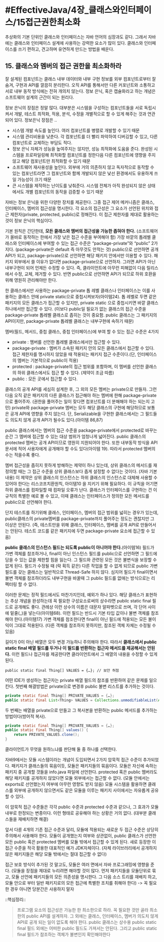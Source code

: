 # #EffectiveJava/4장_클래스와인터페이스/15접근권한최소화

추상화의 기본 단위인 클래스와 인터페이스는 자바 언어의 심장과도 같다. 그래서 자바에는 클래스와 인터페이스 설계에 사용하는 강력한 요소가 많이 있다. 클래스와 인터페이스를 쓰기 편하고, 견고하며 유연하게 만드는 방법을 배운다.


## 15. 클래스와 멤버의 접근 권한을 최소화하라

잘 설계된 컴포넌트는 클래스 내부 데이터와 내부 구현 정보를 외부 컴포넌트로부터 잘 숨겨, 구현과 API를 깔끔히 분리한다. 오직 API를 통해서만 다른 커포넌트와 소통하고 서로 내부 동작 방식에는 전혀 개의치 않는다. 정보 은닉, 혹은 캡슐화라고 하는 개념은 소프트웨어 설계의 근간이 되는 원리다.

정보 은닉의 장점은 정말 많다. 
대부분은 시스템을 구성하는 컴포넌트들을 서로 독립시켜서 개발, 테스트 최적화, 적용, 분석, 수정을 개별적으로 할 수 있게 해주는 것과 연관되어 있다. 정보은닉 장점은 ..

- 시스템 개발 속도를 높인다. 여러 컴포넌트를 병렬로 개발할 수 있기 때문
- 시스템 관리비용을 낮춘다. 각 컴포넌트를 더 빨리 파악하여 디버깅할 수 있고, 다른 컴포넌트로 교체하는 부담도 적다.
- 정보 은닉 자체가 성능을 높여주지는 않지만, 성능 최적화에 도움을 준다. 완성된 시스템을 프로파일링해 최적화할 컴포넌트를 정한다음 다른 컴포넌트에 영향을 주지 않고 해당 컴포넌트만 최적화할 수 있기 때문
- 소프트웨어 재사용성을 높인다. 외부에 거의 의존하지 않고 독자적으로 동작할 수 있는 컴포넌트라면 그 컴포넌트와 함께 개발되지 않은 낯선 환경에서도 유용하게 쓰일 가능성이 크기 때문
- 큰 시스템을 제작하는 난이도를 낮춰준다. 시스템 전체가 아직 완성되지 않은 상태에서도 개별 컴포넌트의 동작을 검증할 수 있기 때문


자바는 정보 은닉을 위한 다양한 장치를 제공한다. 그중 접근 제어 메커니즘은 클래스, 인터페이스, 멤버의 접근성을 명시한다. 각 요소의 접근성은 그 요소가 선언된 위치와 접근 제한자(private, protected, public)로 정해진다. 이 접근 제한자를 제대로 활용하는 것이 정보 은닉의 핵심이다.

기본 원칙은 간단한데, **모든 클래스와 멤버의 접근성을 가능한 좁혀야 한다.** (소프트웨어가 올바로 동작하는 한에서 가장 낮은 접근 수준을 부여해야 함)
가장 바깥의 톱레벨 클래스와 인터페이스에 부여할 수 있는 접근 수준은 “package-private”와 “public” 2가지다. (package-private은 default 즉 아무것도 안적는 것)
public으로 선언하면 공개 API가 되고,
package-private으로 선언하면 해당 패키지 안에서만 이용할 수 있다. 
패키지 외부에서 쓸 이유가 없다면 package-private으로 선언하자. 그러면 API가 아닌 내부구현이 되어 언제든 수정할 수 있다. 즉, 클라이언트에 아무런 피해없이 다음 릴리스에서 수정, 교체, 제거할 수 있다. 반면 public으로 선언하면 API가 되므로 하위 호환을 위해 영원히 관리해야만 한다.

한 클래스에서만 사용하는 package-private 톱 레벨 클래스나 인터페이스는 이를 사용하는 클래스 안에 private static으로 중첩시켜보자(아이템24). 톱 레벨로 두면 같은 패키지의 모든 클래스가 접근할 수 있지만, private static 으로 중첩시키면 바깥 클래스 하나에서만 접근할 수 있다. (이보다 public일 필요가 없는 클래스의 접근 수준을 package-private 톱레벨 클래스로 좁히는 것이 중요함. public 클래스는 그 패키지의 API이지만, package-private 톱레벨 클래스는 내부구현에 속하기 때문)

멤버(필드, 메서드, 중첩 클래스, 중첩 인터페이스)에 부여 할 수 있는 접근 수준은 4가지
- private : 멤버를 선언한 톱레벨 클래스에서만 접근할 수 있다.
- package-private : 멤버가 소속된 패키지 안의 모든 클래스에서 접근할 수 있다. 접근 제한자를 명시하지 않았을 때 적용되는 패키지 접근 수준이다.(단,  인터페이스의 멤버는 기본적으로 public이 적용)
- protected : package-private의 접근 범위를 포함하며, 이 멤버를 선언한 클래스의 하위 클래스에서도 접근 할 수 있다. (제약이 조금 따름)
- public : 모든 곳에서 접근할 수 있다.

클래스의 공개 API를 세심히 설계한 후, 그 외의 모든 멤버는 private으로 만들자. 그런 다음 오직 같은 패키지의 다른 클래스가 접근해야 하는 멤버에 한해 package-private으로 풀어주자. (권한을 풀어주는 일이 잦다면 컴포넌트를 더 분해해야 하는 되는지 고민)
private와 package-private 멤버는 모두 해당 클래스의 구현에 해당하므로 보통은 공개 API에 영향을 주지 않는다. 단, Serializable을 구현한 클래스에서는 그 필드들도 의도치 않게 공개 API가 될수도 있다.(아이템 86,87)

public 클래스에서는 멤버의 접근 수준을 package-private에서 protected로 바꾸는 순간 그 멤버에 접근할 수 있는 대상 범위가 엄청나게 넓어진다. public 클래스의 protected 멤버는 공개 API이므로 영원히 지원되어야 한다. 또한 내부동작 방식을 API문서에 적어 사용자에게 공개해야 할 수도 있다(아이템 19). 따라서 protected 멤버의 수는 적을수록 좋다.


멤버 접근성을 좁히지 못하게 방해하는 제약이 하나 있는데, 상위 클래스의 메서드를 재정의할 때는 그 접근 수준을 상위 클래스보다 좁게 설정할 수 없다는 것이다. (자바 기본 내용) 이 제약은 상위 클래스의 인스턴스는 하위 클래스의 인스턴스로 대체해 사용할 수 있어야 한다는 리스코프치환원칙, 아이템10 을 지키기 위해 필요하다. 이 규칙을 어기면 하위 클래스를 컴파일할 때 컴파일 오류가 난다. 클래스가 인터페이스를 구현하는 건 이 규칙의 특별한 예로 볼 수 있고, 이때 클래스는 인터페이스가 정의한 모든 메서드를 public으로 선언해야 한다.

단지 테스트를 하기위해 클래스, 인터페이스, 멤버의 접근 범위를 넓히는 경우가 있는데, public클래스의 private멤버를 package-private까지 풀어주는 정도는 괜찮지만 그 이상은 안된다. (즉, 테스트만을 위해 클래스, 인터페이스, 멤버를 공개 API로 만들어서는 안된다. 테스트 코드를 같은 패키지에 두면 package-private 요소에 접근할 수 있음)

 **public 클래스의 인스턴스 필드는 되도록 public이 아니어야 한다.**(아이템16)  필드가 가변 객체를 참조하거나, final이 아닌 인스턴스 필드를 public으로 선언하면 그 필드에 담을 수 있는 값을 제한할 힘을 잃는다. 그 필드와 관련된 모든 것은 불변식을 보장할 수 없게 된다. 필드가 수정될 때 (락 획득 같은) 다른 작업을 할 수 없게 되므로 public 가변 필드를 갖는 클래스는 일반적으로 Thread-Safe 하지 않다. 심지어 필드가 final이면서 불변 객체를 참조하더라도 내부구현을 바꿀때 그 public 필드를 없애는 방식으로는 리펙터링 할 수 없다.

이러한 문제는 정적 필드에서도 마찬가지인데, 예외가 하나 있다. 해당 클래스가 표현하는 추상 개념을 완성하는데 꼭 필요한 구성요소로써의 상수라면 pubilc static final 필드로 공개해도 좋다. 관례상 이런 상수의 이름은 대문자 알파벳으로 쓰며, 각 단어 사이에 밑줄(_)을 넣는다(아이템68). 이런 필드는 반드시 기본 타입 값이나 불변 객체를 참조해야 한다.(아이템17) 가변 객체를 참조한다면 final이 아닌 필드에 적용되는 모든 불이익이 그대로 적용된다. (다른 객체를 참조하지 못하지만, 참조된 객체 자체는 수정될 수 있음)

길이가 0이 아닌 배열은 모두 변경 가능하니 주의해야 한다. 따라서 **클래스에서 public static final 배열 필드를 두거나 이 필드를 반환하는 접근자 메서드를 제공해서는 안된다.** 이런 필드나 접근자를 제공한다면 클라이언트에서 그 배열의 내용을 수정할 수 있게 된다. 

`public static final Thing[] VALUES = {…}; // 보안 허점`

어떤 IDE가 생성하는 접근자는 private 배열 필드의 참조를 반환하여 같은 문제를 일으킨다. 
첫번째 해결방법은 private으로 변경후 public 불변 리스트를 추가하는 것이다.

```java
private static final Thing[] PRIVATE_VALUES = {…};
public static final List<Thing> VALUES = Collections.unmodifiableList(Arrays.asList(PRIVATE_VALUES));
```

두 번째는 배열을 private으로 만들고 그 복사본을 반환하는 public 메서드를 추가하는 방법이다(방어적 복사).

```java
private static final Thing[] PRIVATE_VALUES = {…};
public static final Thing[] values() {
	return PRIVATE_VALUES.clone();
}
```

클라이언트가 무엇을 원하느냐를 판단해 둘 중 하나를 선택한다. 


자바9에서는 모듈 시스템이라는 개념이 도입되면서 2가지 암묵적 접근 수준이 추가되었다. 패키지가 클래스들의 묶음이듯, 모듈은 패키지들의 묶음이다. 모듈은 자신에 속하는 패키지 중 공개할 것들을 info.java 파일에 선언한다. protected 혹은 public 멤버라도 해당 패키지를 공개하지 않았다면 모듈 외부에서는 접근할 수 없다. (모듈 안에서는 exports로 선언했는지 여부에 아무런 영향도 받지 않음)
모듈 시스템을 활용하면 클래스를 외부에 공개하지 않으면서도 같은 모듈을 이루는 패키지 사이에서는 자유롭게 공유할 수 있다. 

이 암묵적 접근 수준들은 각각 public 수준과 protected 수준과 같으나, 그 효과가 모듈 내부로 한정되는 변종이다. 이런 형태로 공유해야 하는 상황은 거의 없다. (대부분 클래스들을 재배치하면 해결)

앞서 다룬 4개의 기존 접근 수준과 달리, 모듈에 적용되는 새로운 두 접근 수준은 상당히 주의해서 사용해야 한다. 모듈이 공개했는지 여부와 상관없이, public 클래스가 선언한 모든 public 혹은 protected 멤버를 모듈 밖에서 접근할 수 있게 된다. 새로 등장한 이 접근 수준을 적극 활용한 대표적인 예가 JDK자체이다. (자체 라이브러리에서 공개하지 않은 패키지들은 해당 모듈 밖에서는 절대 접근할 수 없다)

접근 보호 방식이 추가된 것 말고도, 모듈은 여러 면에서 자바 프로그래밍에 영향을 준다. (모듈을 장점을 제대로 누리려면 해야할 것이 많다. 먼저 패키지들을 모듈단위로 묶고, 모듈 선언에 패키지들의 모든 의존성을 명시한다. 그 다음 소스 트리를 재배치 하고, 모듈 안으로 부터 일반 패키지로의 모든 접근에 특별한 조치를 취해야 한다) 
-> 꼭 필요한 경우 아니면 당분간은 사용하지 말자


::핵심정리:: 

> 프로그램 요소의 접근성은 가능한 한 최소한으로 하라. 꼭 필요한 것만 골라 최소한의 public API를 설계하자. 그 외에는 클래스, 인터페이스, 멤버가 의도치 않게 API로 공개 되는 일이 없도록 해야 한다. public 클래스는 상수용 public static final 필드 외에는 어떠한 public 필드도 가져서는 안된다. 그리고 public static final 필드가 참조하는 객체가 불변인지 확인해야한다 


